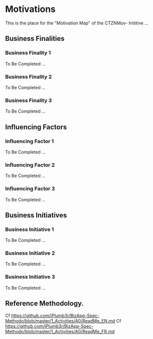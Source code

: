 # Motivations 

This is the place for the "Motivation Map" of the CTZNMuv- Inititive ...

## Business Finalities
### Business Finality 1
To Be Completed ...
### Business Finality 2
To Be Completed ...
### Business Finality 3
To Be Completed ...

## Influencing Factors
### Influencing Factor 1
To Be Completed ...
### Influencing Factor 2
To Be Completed ...
### Influencing Factor 3
To Be Completed ...

## Business Initiatives
### Business Initiative 1
To Be Completed ...
### Business Initiative 2
To Be Completed ...
### Business Initiative 3
To Be Completed ...


## Reference Methodology.   
Cf https://github.com/iPlumb3r/BizApp-Spec-Methodo/blob/master/1_Activities/A0/ReadMe_EN.md
Cf https://github.com/iPlumb3r/BizApp-Spec-Methodo/blob/master/1_Activities/A0/ReadMe_FR.md
